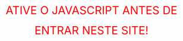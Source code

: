 <%- include('header'); -%>
<!DOCTYPE html>
<html lang="PT-BR">
    <head>
        <!--Meta Tags-->
        <meta charset="utf-8">
        <meta name="viewport" content="width=device-width, initial-scale=1">
        <link href="https://cdn.jsdelivr.net/npm/bootstrap@5.0.0-beta2/dist/css/bootstrap.min.css" rel="stylesheet" integrity="sha384-BmbxuPwQa2lc/FVzBcNJ7UAyJxM6wuqIj61tLrc4wSX0szH/Ev+nYRRuWlolflfl" crossorigin="anonymous">        
        <link rel="stylesheet" href="/ns.css">
        <title>Nowa.js | inicio</title>
        <script type="text/javascript">
        document.onkeydown = function(){return false}
        </script>
        <script>
        const overlay = document.querySelector(".overlay");
        window.addEventListener("load", function({
        overlay.style.display = "none";
        })
        </script>
        <script src="https://cdn.jsdelivr.net/gh/arsors/arsorscookie/dist/arsors.cookie.min.js"></script>
        <script type="text/javascript">
        document.addEventListener('contextmenu', e => {
        e.preventDefault();
        });
        document.addEventListener(''
        </script>
        <noscript id="easycoding"><style>body *{display:none}body:before{content: 'ATIVE O JAVASCRIPT ANTES DE ENTRAR NESTE SITE!';
        color: #ff0000;
        font-size: 30px;
        text-align: center;
        display: block;	
        display: block;
        margin-top: 200px;
        white-space: pre-wrap;
        line-height: 1.8;}  </style>
  <meta charset="utf-8"><h5><b></h5></b><meta http-equiv="refresh" content="3; URL='https://www.google.com/'">
</noscript>
    </head>
    <body data-spy="scroll" data-target=".fixed-top" onselectstart="return false" ondragstart="return false">

    <div id="preloader"></div>


	<header id="header" class="header">
  		<div class="header-content">
			<div class="container">
				<div class="row">
					<div class="col-lg-6">
						<div class="image-container imagem">
            <div>
            <img class="img-fluid feature-img logo-img"
								src="https://cdn.discordapp.com/attachments/862566063090171995/895523511148380170/Photo_Cut_Paste_Background_Changer2021_10_07_01_10_10.png"
								alt="alternative"/>
                
            </div>
						</div>
					</div>
					<div class="col-lg-6">
						<div class="text-container">
							<h1>
								<span class="turquoise">Nowa.js</span><br />
							</h1>
							<p class="p-large">Nowa.js é um bot confiável para o discord, ele te ajuda em tudo ( ou quase tudo ),
              Também tem uma dashboard incrivél, totalmente programada pelo nãoexisto#0001</p>
							<a class="btn-solid-lg page-scroll"
								href="https://top.gg/bot/862847322908262400" target="_blank">CONVIDAR</a>&nbsp;&nbsp;&nbsp;&nbsp;&nbsp;&nbsp;
							<a class="btn-solid-lg page-scroll"
								href="/dashboard" target="_blank">DASHBOARD</a>
                
						</div>


					</div>
				</div>
			</div>
		</div>
    
	</header>


	<div id="features" class="cards-1">
		<div class="container">
			<div class="row">
				<div class="col-lg-12">
					<h2>Recursos</h2>
				</div>
			</div>
			<div class="row">
				<div class="col-lg-12">
					<div class="card">
						<div class="card-body">
							<h4 class="card-title">Moderação</h4>
							<p>Configure seu servidor ao máximo e matenha ele seguro.
							</p>
						</div>
					</div>


					<div class="card">
						<div class="card-body">
							<h4 class="card-title">Diversão</h4>
							<p>Matenha seus membros felizes e calmos , gatinhos fofinhos ❤️
							</p>
						</div>
					</div>

					<div class="card">
						<div class="card-body">
							<h4 class="card-title">Utilidade</h4>
							<p>Preciso falar mais alguma coisa ?
              Se procura algo util , veio ao lugar certo!</p>
						</div>
					</div>
				</div>
			</div>
		</div>
	</div>

	<div class="basic-1">
		<div class="container">
			<div class="row">
				<div class="col-lg-6">
					<div class="text-container">
						<h2> Boas-vindas</h2>
						<ul class="list-unstyled li-space-lg">
							<li class="media">
								<i class="fas fa-check"></i>
								<div class="media-body"> Avise seus membros que acabou de chegar carne fresca !</div>
							</li>
							<li class="media">
								<i class="fas fa-check"></i>
								<div class="media-body"> Nossa equipe trabalha muito para manter o Nowa.js seguro e otimizado para todos!</div>
							</li>
						</ul>
					</div>
				</div>
				<div class="col-lg-6">
					<div class="image-container">
						<img class="img-fluid feature-img"
							src="https://cdn.discordapp.com/attachments/862566063090171995/896907259202924544/unknown.png"
							alt="alternative" />
					</div>
				</div>
			</div>
		</div>
	</div>

	<div class="basic-2">
		<div class="container">
			<div class="row">
				<div class="col-lg-6">
					<div class="image-container">
						<img class="img-fluid feature-img"
							src="https://cdn.discordapp.com/attachments/862566063090171995/896818230490968165/unknown.png"
							alt="alternative" />
					</div>
				</div>
				<div class="col-lg-6">
					<div class="text-container">
						<h2>Fácil e rápido</h2>
						<ul class="list-unstyled li-space-lg">
							<li class="media">
								<i class="fas fa-check"></i>
								<div class="media-body">Configure seu servidor o mais rápido possivel.</div>
							</li>
							<li class="media">
								<i class="fas fa-check"></i>
								<div class="media-body">Vai por mim , é melhor do que ficar horas tentando configurar...</div>
							</li>
						</ul>
					</div>
				</div>
			</div>
		</div>
	</div>


			<!-- <div class="row">
				<div class="col-lg-12">
					<div class="card">
						<div class="card-body">
							<div class="card-title">1 MONTH</div>
							<hr class="cell-divide-hr" />
							<div class="price">
								<span class="currency">$</span><span class="value" style="font-family:sans-serif">69</span>
							</div>
                            <hr class="cell-divide-hr">
                            <ul class="list-unstyled li-space-lg">
                                <li class="media">
                                    <i class="fas fa-check"></i><div class="media-body">eh smth</div>
                                </li>
                            </ul>
							<div class="button-wrapper">
								<a class="btn-solid-reg page-scroll" href="https://discord.gg/BGGAHkFSaF">BUY NOW</a>
							</div>
						</div>
					</div>

					<div class="card">
						<div class="card-body">
							<div class="card-title">3 MONTHS</div>
							<hr class="cell-divide-hr" />
							<div class="price">
								<span class="currency">$</span><span class="value" style="font-family:sans-serif">69</span>
							</div>
                            <hr class="cell-divide-hr">
                            <ul class="list-unstyled li-space-lg">
                                <li class="media">
                                    <i class="fas fa-check"></i><div class="media-body">eh smth</div>
                                </li>
                            </ul>
							<div class="button-wrapper">
								<a class="btn-solid-reg page-scroll" href="https://discord.gg/BGGAHkFSaF">BUY NOW</a>
							</div>
						</div>
					</div>

					<div class="card">
						<div class="card-body">
							<div class="card-title">6 MONTHS</div>
							<hr class="cell-divide-hr" />
							<div class="price">
								<span class="currency">$</span><span class="value" style="font-family:sans-serif">69</span>
							</div>
                            <hr class="cell-divide-hr">
                            <ul class="list-unstyled li-space-lg">
                                <li class="media">
                                    <i class="fas fa-check"></i><div class="media-body">eh smth</div>
                                </li>
                            </ul>
							<div class="button-wrapper">
								<a class="btn-solid-reg page-scroll" href="https://discord.gg/BGGAHkFSaF">BUY NOW</a>
							</div>
						</div>
					</div>
				</div>
			</div> -->
		</div>
	</div>

	<div id="about" class="basic-4">
		<div class="container">
			<div class="row">
				<div class="col-lg-12">
					<h2 font-size="30px">Sobre</h2>
					<p class="p-heading p-large">Obrigado a todos que tornaram este projeto possivel!</p>
				</div>
			</div>
			<div class="row">
				<div class="col-lg-12">
					<div class="team-member">
						<div class="image-wrapper feature-img">
							<img class="img-fluid"
								src="https://cdn.discordapp.com/attachments/894341890714001418/896819025353535498/9850a84ad735473a07b57ad5c25198cd.png"
								alt="alternative" />
						</div>
						<p class="p-large"><strong>nãoexisto</strong><span
								style="font-family: sans-serif;">#0001</span></p>
						<p class="job-title">Criador</p>
					</div>

					<div class="team-member">
						<div class="image-wrapper feature-img">
							<img class="img-fluid"
								src="https://cdn.discordapp.com/avatars/857360582158974987/e3bc557537a10e7c11c68018c09ed926.png?size=2048"
								alt="Profile Pic" />
						</div>
						<p class="p-large"><strong>JeffinBR</strong></p>
						<p class="job-title">amigo</p>
					</div>

					<div class="team-member">
						<div class="image-wrapper feature-img">
							<img class="img-fluid"
								src="https://cdn.discordapp.com/avatars/852910939438317608/a_379ad47fcbb86548e2b4cb8101ffe10f.gif?size=2048"
								alt="Profile Pic" />
						</div>
						<p class="p-large"><strong>! ⱽᵘˡᵍᵒ darkzin.dev ⚡ツ</strong></p>
						<p class="job-title">Super amigo</p>
					</div>

					<div class="team-member">
						<div class="image-wrapper feature-img">
							<img class="img-fluid"
								src="https://cdn.discordapp.com/avatars/702270810940768507/33188d7fec2b8aa283334e5ebc6b14db.png?size=2048"
								alt="Profile Pic" />
						</div>
						<p class="p-large"><strong>Pani Kaz</strong></p>
						<p class="job-title">Super amigo</p>
					</div>

					<div class="team-member">
						<div class="image-wrapper feature-img">
							<img class="img-fluid"
								src="https://cdn.discordapp.com/avatars/893112006339620944/117fa240ba3af1a80c493704ec340d64.png?size=2048"
								alt="Profile Pic" />
						</div>
						<p class="p-large"><strong>Sabrina a majestosa</strong>
						</p>
						<p class="job-title">Segundo melhor bot</p>
					</div>

					<div class="team-member">
						<div class="image-wrapper feature-img">
							<img class="img-fluid"
								src="https://cdn.discordapp.com/avatars/270396114870599680/227bfffd8e860e3efb616466606d0ef1.png?size=2048"
								alt="Profile Pic" />
						</div>
						<p class="p-large"><strong>Dune</strong>
						</p>
						<p class="job-title">Inspiração</p>
					</div>
          <div class="team-member">
						<div class="image-wrapper feature-img">
							<img class="img-fluid"
								src="https://cdn.discordapp.com/attachments/862566063090171995/897911563132997632/fbcaeaf9cbe96a22079dfcc2f44430bb.png"
								alt="Profile Pic" />
						</div>
						<p class="p-large"><strong>DAVID245</strong>
						</p>
						<p class="job-title">amigo</p>
					</div>
          <div class="team-member">
						<div class="image-wrapper feature-img">
							<img class="img-fluid"
								src="https://loritta.website/assets/img/loritta_gabizinha_v1.png"
								alt="Profile Pic" />
						</div>
						<p class="p-large"><strong>Loritta</strong>
						</p>
						<p class="job-title">Inspiração</p>
					</div>
 				</div>
			</div>
		</div>
	</div>

  <div  id="features" class="cards-1">
  <a href="#top"><img src="https://cdn.discordapp.com/attachments/862566063090171995/897115031836172339/up.png" style="width: 50px;margin-bottom:3%;"alt="LOGO"></a>
  </div>

  <footer id="pv-footer" class="DVWebNode-footer-wrapper DVWebNode pv-footer"><div><div class="right-side-entries">Olá, eu sou o <a href="https://discord.gg/JajP9CyQ">Nowa.js</a> , posso ajudar ? , sabia que eu fui programado pelo maravilhoso , super fofo , o cara , <a href="https://discord.gg/JajP9CyQ">nãoexisto#0001</a>. Sabia que você pode ser um membro da minha equipe? , basta clicar  <a href="https://discord.gg/JajP9CyQ">aqui</a></div></div><ul></ul></footer>

<div class="cookie_box" id="cookie_box">

	<h3>Política de cookies</h3>
	<p>Este site pode armazenar cookies em seu site e divulgar informações de acordo com nossa política de cookies <a href="https://support.google.com/chrome/answer/95647?hl=pt-BR&co=GENIE.Platform%3DAndroid">ver mais</a></p>
	<button id="activeBtn">aceitar</button>

</body>

<script>

var loader = document.getElementById("preloader");

window.addEventListener("load", function() {
  loader.style.display = "none";
})
</script>

<script type="text/javascript" src="cookies.js"></script>

	<script src="dois.js"></script>
	<script src="tres.js"></script>

</html>
